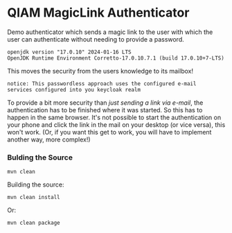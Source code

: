 # QIAM MagicLink Authenticator

Demo authenticator which sends a magic link to the user with which the user can authenticate without needing to provide a password.


```
openjdk version "17.0.10" 2024-01-16 LTS
OpenJDK Runtime Environment Corretto-17.0.10.7.1 (build 17.0.10+7-LTS)
```

This moves the security from the users knowledge to its mailbox!

    notice: This passwordless approach uses the configured e-mail 
    services configured into you keycloak realm


To provide a bit more security than _just sending a link via e-mail_, the authentication has to be finished where it was started.
So this has to happen in the same browser.
It's not possible to start the authentication on your phone and click the link in the mail on your desktop (or vice versa), this won't work.
(Or, if you want this get to work, you will have to implement another way, more complex!)

### Bulding the Source

    mvn clean

Building the source:

    mvn clean install

Or: 

    mvn clean package
